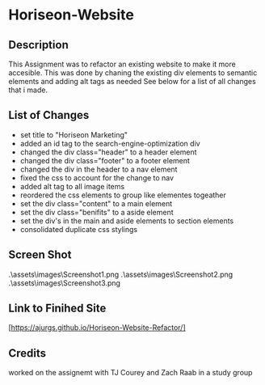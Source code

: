 # Horiseon-Website

## Description

This Assignment was to refactor an existing website to make it more accesible.
This was done by chaning the existing div elements to semantic elements and adding alt tags as needed
See below for a list of all changes that i made.

## List of Changes

- set title to "Horiseon Marketing"
- added an id tag to the search-engine-optimization div
- changed the div class="header" to a header element
- changed the div class="footer" to a footer element
- changed the div in the header to a nav element
- fixed the css to account for the change to nav
- added alt tag to all image items
- reordered the css elements to group like elementes togeather
- set the div class="content" to a main element
- set the div class="benifits" to a aside element
- set the div's in the main and aside elements to section elements
- consolidated duplicate css stylings

## Screen Shot
<!-- image place holder -->
.\assets\images\Screenshot1.png
.\assets\images\Screenshot2.png
.\assets\images\Screenshot3.png

## Link to Finihed Site
[https://ajurgs.github.io/Horiseon-Website-Refactor/]


## Credits
worked on the assignemt with TJ Courey and Zach Raab in a study group